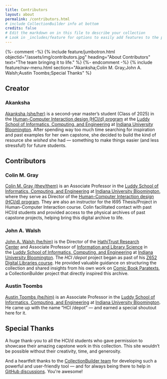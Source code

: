```yaml
---
title: Contributors
layout: about
permalink: /contributors.html
# include CollectionBuilder info at bottom
credits: false
# Edit the markdown on in this file to describe your collection
# Look in _includes/feature for options to easily add features to the page
---
```

{%- comment -%}
{% include feature/jumbotron.html objectid="/assets/img/contributors.jpg" heading="About Contributors" text="The team bringing it to life." %} 
{%- endcomment -%}
{% include feature/nav-menu.html sections="Akanksha;Colin M. Gray;John A. Walsh;Austin Toombs;Special Thanks" %}

## Creator

### Akanksha

[Akanksha (she/her)](https://www.linkedin.com/in/sayheyakanksha/) is a second-year master’s student (Class of 2025) in the [Human-Computer Interaction design (HCI/d) program](https://informatics.indiana.edu/programs/ms-hci.html) at the [Luddy School of Informatics, Computing, and Engineering](https://luddy.indiana.edu/index.html) at [Indiana University Bloomington](https://bloomington.iu.edu/index.html). After spending way too much time searching for inspiration and past examples for her own capstone, she decided to build the kind of resource she *wished* she had — something to make things easier (and less stressful!) for future students.

## Contributors

### Colin M. Gray

[Colin M. Gray (they/them)](https://colingray.me/) is an Associate Professor in the [Luddy School of Informatics, Computing, and Engineering](https://luddy.indiana.edu/index.html) at [Indiana University Bloomington](https://bloomington.iu.edu/index.html), where they serve as Director of the [Human-Computer Interaction design (HCI/d) program](https://informatics.indiana.edu/programs/ms-hci.html). They are also an instructor for the I695 Thesis/Project in Human-Computer Interaction course. Colin facilitated contact with past HCI/d students and provided access to the physical archives of past capstone projects, helping bring this digital archive to life.

### John A. Walsh

[John A. Walsh (he/him)](http://johnwalsh.name) is the Director of the [HathiTrust Research Center](https://www.hathitrust.org/htrc) and Associate Professor of [Information and Library Science](http://ils.indiana.edu/) in the [Luddy School of Informatics, Computing, and Engineering](http://sice.indiana.edu/) at [Indiana University Bloomington](https://bloomington.iu.edu/index.html). The *HCI /depot* project began as past of his [Z652 Digital Libraries course](https://jawalsh.github.io/z652-Digital-Libraries-FA24/). He provided valuable guidance on structuring the collection and shared insights from his own work on [Comic Book Paratexts](https://biblicon.org/cbp/), a CollectionBuilder project that directly inspired this archive.

### Austin Toombs
[Austin Toombs (he/him)](https://austintoombs.com/) is an Associate Professor in the [Luddy School of Informatics, Computing, and Engineering](https://luddy.indiana.edu/index.html) at [Indiana University Bloomington](https://bloomington.iu.edu/index.html). He came up with the name “HCI /depot” — and earned a special shoutout here for it.
 
## Special Thanks

A huge thank-you to all the HCI/d students who gave permission to showcase their amazing capstone work in this collection. This site wouldn’t be possible without their creativity, time, and generosity.

And a heartfelt thanks to the [CollectionBuilder team](https://collectionbuilder.github.io/about.html#people) for developing such a powerful and user-friendly tool — and for always being there to help in [GitHub discussions](https://github.com/orgs/CollectionBuilder/discussions). You're awesome!